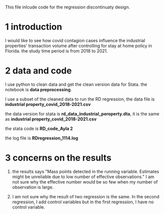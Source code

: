 This file inlcude code for the regression discontinuaty design.

1 introduction
==

I would like to see how covid contagion cases influence the industrial properties' transaction volume after controlling for stay at home policy in Florida. the study time period is from 2018 to 2021.

2 data and code
==
I use python to clean data and get the clean version data for Stata. the notebook is **data preprocessing**.

I use a subset of the cleaned data to run the RD regression, the data file is **industrial property_covid_2018-2021.csv**

the data version for stata is **rd_data_industrial_peroperty.dta**, it is the same as **industrial property_covid_2018-2021.csv**

the stata code is **RD_code_Ayla 2**

the log file is **RDregression_1114.log**

3 concerns on the results
==

1) the results says "Mass points detected in the running variable. Estimates might be unreliable due to low number of effective observations." I am not sure why the effective number would be so few when my number of observation is large.

2) I am not sure why the result of two regression is the same. In the second regression,  I add control variables but in the first regression, I have no control variable. 


